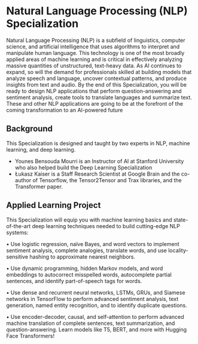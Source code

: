 # Natural Language Processing (NLP) Specialization
Natural Language Processing (NLP) is a subfield of linguistics, computer science, and artificial intelligence that uses algorithms to interpret and manipulate human language. 
This technology is one of the most broadly applied areas of machine learning and is critical in effectively analyzing massive quantities of unstructured, text-heavy data. As AI continues to expand, so will the demand for professionals skilled at building models that analyze speech and language, uncover contextual patterns, and produce insights from text and audio.
By the end of this Specialization, you will be ready to design NLP applications that perform question-answering and sentiment analysis, create tools to translate languages and summarize text. These and other NLP applications are going to be at the forefront of the coming transformation to an 
AI-powered future

## Background
This Specialization is designed and taught by two experts in NLP, machine learning, and deep learning. 
- Younes Bensouda Mourri is an Instructor of AI at Stanford University who also helped build the Deep Learning Specialization
- Łukasz Kaiser is a Staff Research Scientist at Google Brain and the co-author of Tensorflow, the Tensor2Tensor and Trax libraries, and the Transformer paper. 

## Applied Learning Project
This Specialization will equip you with machine learning basics and state-of-the-art deep learning techniques needed to build cutting-edge NLP systems:

• Use logistic regression, naïve Bayes, and word vectors to implement sentiment analysis, complete analogies, translate words, and use locality-sensitive hashing to approximate nearest neighbors.

• Use dynamic programming, hidden Markov models, and word embeddings to autocorrect misspelled words, autocomplete partial sentences, and identify part-of-speech tags for words.

• Use dense and recurrent neural networks, LSTMs, GRUs, and Siamese networks in TensorFlow to perform advanced sentiment analysis, text generation, named entity recognition, and to identify duplicate questions. 

• Use encoder-decoder, causal, and self-attention to perform advanced machine translation of complete sentences, text summarization, and question-answering. Learn models like T5, BERT, and more with Hugging Face Transformers!
